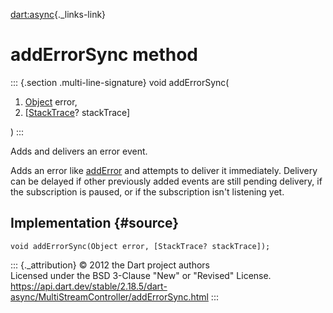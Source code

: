 [dart:async](../../dart-async/dart-async-library){._links-link}

addErrorSync method
===================

::: {.section .multi-line-signature}
void addErrorSync(

1.  [Object](../../dart-core/object-class) error,
2.  \[[StackTrace](../../dart-core/stacktrace-class)? stackTrace\]

)
:::

Adds and delivers an error event.

Adds an error like [addError](../streamcontroller/adderror) and attempts
to deliver it immediately. Delivery can be delayed if other previously
added events are still pending delivery, if the subscription is paused,
or if the subscription isn\'t listening yet.

Implementation {#source}
--------------

``` {.language-dart data-language="dart"}
void addErrorSync(Object error, [StackTrace? stackTrace]);
```

::: {._attribution}
© 2012 the Dart project authors\
Licensed under the BSD 3-Clause \"New\" or \"Revised\" License.\
<https://api.dart.dev/stable/2.18.5/dart-async/MultiStreamController/addErrorSync.html>
:::
